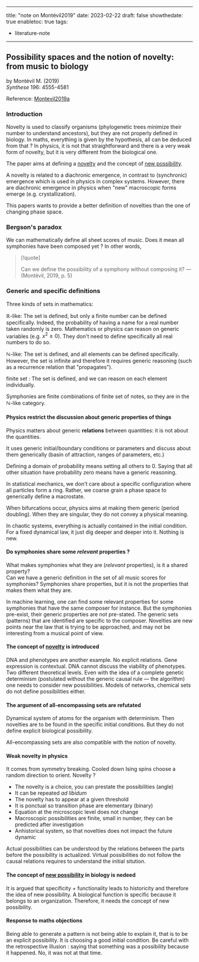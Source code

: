 
---
title: "note on Montévil2019"
date: 2023-02-22
draft: false
showthedate: true
enabletoc: true
tags:
- literature-note
---

## **Possibility spaces and the notion of novelty: from music to biology**     
by Montévil M. (2019)         
*Synthese* 196: 4555-4581       

Reference: [Montevil2019a](reference/Montevil2019a.md) 


### Introduction

Novelty is used to classify organisms (phylogenetic trees minimize their number to understand ancestors), but they are not properly defined in biology. In maths, everything is given by the hypothesis, all can be deduced from that ? In physics, it is not that straightforward and there is a very weak form of novelty, but it is very different from the biological one.

The paper aims at defining a [novelty](concept/novelty.md) and the concept of [new possibility](concept/new%20possibility.md). 

A novelty is related to a diachronic emergence, in contrast to (synchronic) emergence which is used in physics in complex systems. However, there are diachronic emergence in physics when "new" macroscopic forms emerge (e.g. crystallization). 

This papers wants to provide a better definition of novelties than the one of changing phase space. 

### Bergson's paradox 

We can mathematically define all sheet scores of music. Does it mean all symphonies have been composed yet ? In other words,

> [!quote] 
>
>Can we define the possibility of a symphony without composing it? —  (Montévil, 2019, p. 5) 

### Generic and specific definitions

Three kinds of sets in mathematics: 

$\mathbb{R}$-like: The set is defined, but only a finite number can be defined specifically. Indeed, the probability of having a name for a real number taken randomly is zero. Mathematics or physics can reason on generic variables (e.g. $x^2 \geq 0$). They don't need to define specifically all real numbers to do so.

$\mathbb{N}$-like: The set is defined, and all elements can be defined specifically. However, the set is infinite and therefore it requires generic reasoning (such as a recurrence relation that "propagates"). 

finite set : The set is defined, and we can reason on each element individually. 

Symphonies are finite combinations of finite set of notes, so they are in the $\mathbb{N}$-like category. 

#### Physics restrict the discussion about generic properties of things 

Physics matters about generic **relations** between quantities: it is not about the quantities.

It uses generic initial/boundary conditions or parameters and discuss about them generically (basin of attraction, ranges of parameters, etc.)

Defining a domain of probability means setting all others to 0. Saying that all other situation have probability zero means have a generic reasoning. 

In statistical mechanics, we don't care about a specific configuration where all particles form a ring. Rather, we coarse grain a phase space to generically define a macrostate. 

When bifurcations occur, physics aims at making them generic (period doubling). When they are singular, they do not convey a physical meaning.

In chaotic systems, everything is actually contained in the initial condition. For a fixed dynamical law, it just dig deeper and deeper into it. Nothing is new.


#### Do symphonies share some *relevant* properties ?

What makes symphonies what they are (*relevant* properties), is it a shared property?  
Can we have a generic definition in the set of all music scores for symphonies?
Symphonies share properties, but it is not the properties that makes them what they are.

In machine learning, one can find some relevant properties for some symphonies that have the same composer for instance. But the symphonies pre-exist, their generic properties are not pre-stated. The generic sets (patterns) that are identified are specific to the composer. Novelties are new points near the law that is trying to be approached, and may not be interesting from a musical point of view.


#### The concept of [novelty](concept/novelty.md) is introduced 

DNA and phenotypes are another example. No explicit relations. Gene expression is contextual. DNA cannot discuss the viability of phenotypes. Two different theoretical levels. Even with the idea of a complete genetic determinism (postulated without the generic causal rule — the algorithm) one needs to consider new possibilities. Models of networks, chemical sets do not define possibilities either. 

#### The argument of all-encompassing sets are refutated

Dynamical system of atoms for the organism with determinism. Then novelties are to be found in the specific initial conditions. But they do not define explicit biological possibility. 

All-encompassing sets are also compatible with the notion of novelty. 

#### Weak novelty in physics

It comes from symmetry breaking. Cooled down Ising spins choose a random direction to orient. Novelty ? 

- The novelty is a choice, you can prestate the possibilities (angle)
- It can be repeated *ad libidum*
- The novelty has to appear at a given threshold
- It is ponctual so transition phase are elementary (binary)
- Equation at the microscopic level does not change 
- Macroscopic possibilities are finite, small in number, they can be predicted after investigation
- Anhistorical system, so that novelties does not impact the future dynamic 

Actual possibilities can be understood by the relations between the parts before the possibility is actualized. 
Virtual possibilities do not follow the causal relations requires to understand the initial sitution. 

#### The concept of [new possibility](concept/new%20possibility.md) in biology is nedeed

It is argued that specificity + functionality leads to historicity and therefore the idea of new possibility.
A biological function is specific because it belongs to an organization.
Therefore, it needs the concept of new possibility. 


#### Response to maths objections

Being able to generate a pattern is not being able to explain it, that is to be an explicit possibility. 
It is choosing a good initial condition. 
Be careful with the retrospective illusion : saying that something was a possibility because it happened.
No, it was not at that time. 